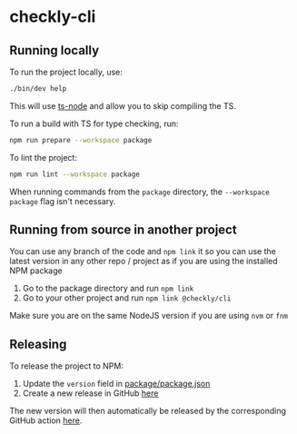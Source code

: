 # checkly-cli

## Running locally

To run the project locally, use:
```bash
./bin/dev help
```
This will use [ts-node](https://www.npmjs.com/package/ts-node) and allow you to skip compiling the TS.

To run a build with TS for type checking, run:
```bash
npm run prepare --workspace package
```

To lint the project:
```bash
npm run lint --workspace package
```

When running commands from the `package` directory, the `--workspace package` flag isn't necessary.

## Running from source in another project

You can use any branch of the code and `npm link` it so you can use the latest version in any other repo / project as if
you are using the installed NPM package

1. Go to the package directory and run `npm link`
2. Go to your other project and run `npm link @checkly/cli`

Make sure you are on the same NodeJS version if you are using `nvm` or `fnm`


## Releasing

To release the project to NPM:

1. Update the `version` field in [package/package.json](./package/package.json)
2. Create a new release in GitHub [here](https://github.com/checkly/checkly-cli/releases/new)

The new version will then automatically be released by the corresponding GitHub action [here](https://github.com/checkly/checkly-cli/actions/workflows/release.yml).
